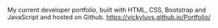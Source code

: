 My current developer portfolio, built with HTML, CSS, Bootstrap and JavaScript and hosted on Github.
https://vickyluvs.github.io/Portfolio/
